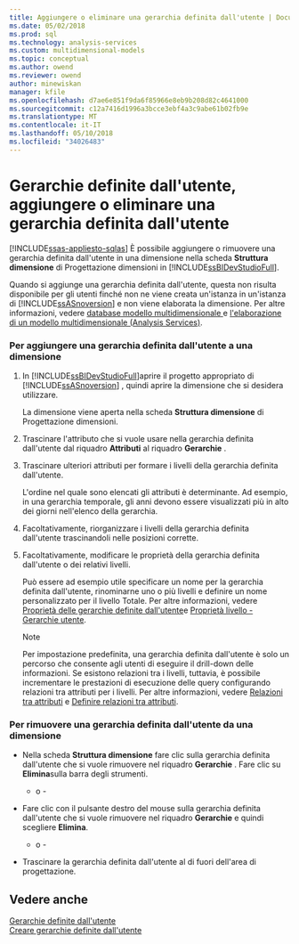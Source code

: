 ```yaml
---
title: Aggiungere o eliminare una gerarchia definita dall'utente | Documenti Microsoft
ms.date: 05/02/2018
ms.prod: sql
ms.technology: analysis-services
ms.custom: multidimensional-models
ms.topic: conceptual
ms.author: owend
ms.reviewer: owend
author: minewiskan
manager: kfile
ms.openlocfilehash: d7ae6e851f9da6f85966e8eb9b208d82c4641000
ms.sourcegitcommit: c12a7416d1996a3bcce3ebf4a3c9abe61b02fb9e
ms.translationtype: MT
ms.contentlocale: it-IT
ms.lasthandoff: 05/10/2018
ms.locfileid: "34026483"
---
```

# <a name="user-defined-hierarchies---add-or-delete-a-user-defined-hierarchy"></a>Gerarchie definite dall'utente, aggiungere o eliminare una gerarchia definita dall'utente
[!INCLUDE[ssas-appliesto-sqlas](../../includes/ssas-appliesto-sqlas.md)]
  È possibile aggiungere o rimuovere una gerarchia definita dall'utente in una dimensione nella scheda **Struttura dimensione** di Progettazione dimensioni in [!INCLUDE[ssBIDevStudioFull](../../includes/ssbidevstudiofull-md.md)].  
  
 Quando si aggiunge una gerarchia definita dall'utente, questa non risulta disponibile per gli utenti finché non ne viene creata un'istanza in un'istanza di [!INCLUDE[ssASnoversion](../../includes/ssasnoversion-md.md)] e non viene elaborata la dimensione. Per altre informazioni, vedere [database modello multidimensionale ](../../analysis-services/multidimensional-models/multidimensional-model-databases-ssas.md) e [l'elaborazione di un modello multidimensionale &#40;Analysis Services&#41;](../../analysis-services/multidimensional-models/processing-a-multidimensional-model-analysis-services.md).  
  
### <a name="to-add-a-user-defined-hierarchy-to-a-dimension"></a>Per aggiungere una gerarchia definita dall'utente a una dimensione  
  
1.  In [!INCLUDE[ssBIDevStudioFull](../../includes/ssbidevstudiofull-md.md)]aprire il progetto appropriato di [!INCLUDE[ssASnoversion](../../includes/ssasnoversion-md.md)] , quindi aprire la dimensione che si desidera utilizzare.  
  
     La dimensione viene aperta nella scheda **Struttura dimensione** di Progettazione dimensioni.  
  
2.  Trascinare l'attributo che si vuole usare nella gerarchia definita dall'utente dal riquadro **Attributi** al riquadro **Gerarchie** .  
  
3.  Trascinare ulteriori attributi per formare i livelli della gerarchia definita dall'utente.  
  
     L'ordine nel quale sono elencati gli attributi è determinante. Ad esempio, in una gerarchia temporale, gli anni devono essere visualizzati più in alto dei giorni nell'elenco della gerarchia.  
  
4.  Facoltativamente, riorganizzare i livelli della gerarchia definita dall'utente trascinandoli nelle posizioni corrette.  
  
5.  Facoltativamente, modificare le proprietà della gerarchia definita dall'utente o dei relativi livelli.  
  
     Può essere ad esempio utile specificare un nome per la gerarchia definita dall'utente, rinominarne uno o più livelli e definire un nome personalizzato per il livello Totale. Per altre informazioni, vedere [Proprietà delle gerarchie definite dall'utente](../../analysis-services/multidimensional-models-olap-logical-dimension-objects/user-hierarchies-properties.md)e [Proprietà livello - Gerarchie utente](../../analysis-services/multidimensional-models-olap-logical-dimension-objects/user-hierarchies-level-properties.md).  
  
    > [!NOTE]  
    >  Per impostazione predefinita, una gerarchia definita dall'utente è solo un percorso che consente agli utenti di eseguire il drill-down delle informazioni. Se esistono relazioni tra i livelli, tuttavia, è possibile incrementare le prestazioni di esecuzione delle query configurando relazioni tra attributi per i livelli. Per altre informazioni, vedere [Relazioni tra attributi](../../analysis-services/multidimensional-models-olap-logical-dimension-objects/attribute-relationships.md) e [Definire relazioni tra attributi](../../analysis-services/multidimensional-models/attribute-relationships-define.md).  
  
### <a name="to-remove-a-user-defined-hierarchy-from-a-dimension"></a>Per rimuovere una gerarchia definita dall'utente da una dimensione  
  
-   Nella scheda **Struttura dimensione** fare clic sulla gerarchia definita dall'utente che si vuole rimuovere nel riquadro **Gerarchie** . Fare clic su **Elimina**sulla barra degli strumenti.  
  
     - o -  
  
-   Fare clic con il pulsante destro del mouse sulla gerarchia definita dall'utente che si vuole rimuovere nel riquadro **Gerarchie** e quindi scegliere **Elimina**.  
  
     - o -  
  
-   Trascinare la gerarchia definita dall'utente al di fuori dell'area di progettazione.  
  
## <a name="see-also"></a>Vedere anche  
 [Gerarchie definite dall'utente](../../analysis-services/multidimensional-models-olap-logical-dimension-objects/user-hierarchies.md)   
 [Creare gerarchie definite dall'utente](../../analysis-services/multidimensional-models/user-defined-hierarchies-create.md)  
  
  
